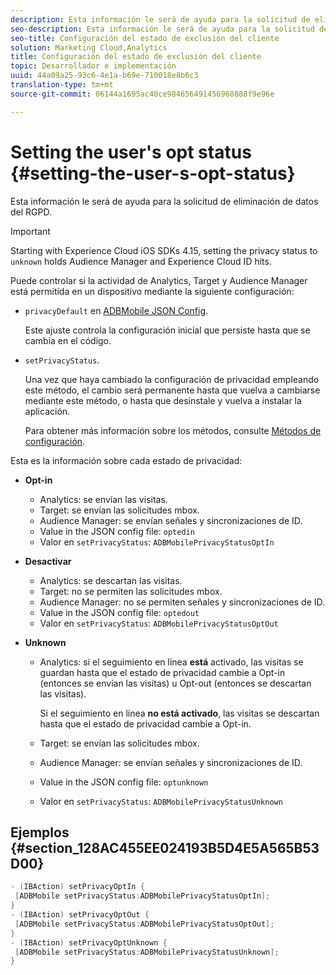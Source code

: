```yaml
---
description: Esta información le será de ayuda para la solicitud de eliminación de datos del RGPD.
seo-description: Esta información le será de ayuda para la solicitud de eliminación de datos del RGPD.
seo-title: Configuración del estado de exclusión del cliente
solution: Marketing Cloud,Analytics
title: Configuración del estado de exclusión del cliente
topic: Desarrollador e implementación
uuid: 44a09a25-93c6-4e1a-b69e-710018e8b6c3
translation-type: tm+mt
source-git-commit: 06144a1695ac40ce984656491456968888f9e96e

---
```



# Setting the user's opt status {#setting-the-user-s-opt-status}

Esta información le será de ayuda para la solicitud de eliminación de datos del RGPD.

>[!IMPORTANT]
>
>Starting with Experience Cloud iOS SDKs 4.15, setting the privacy status to `unknown` holds Audience Manager and Experience Cloud ID hits.

Puede controlar si la actividad de Analytics, Target y Audience Manager está permitida en un dispositivo mediante la siguiente configuración:

* `privacyDefault` en [ADBMobile JSON Config](/help/ios/configuration/json-config/json-config.md).

   Este ajuste controla la configuración inicial que persiste hasta que se cambia en el código.

* `setPrivacyStatus`.

   Una vez que haya cambiado la configuración de privacidad empleando este método, el cambio será permanente hasta que vuelva a cambiarse mediante este método, o hasta que desinstale y vuelva a instalar la aplicación.

   Para obtener más información sobre los métodos, consulte [Métodos de configuración](/help/ios/configuration/json-config/json-config.md).

Esta es la información sobre cada estado de privacidad:

* **Opt-in**

   * Analytics: se envían las visitas.
   * Target: se envían las solicitudes mbox.
   * Audience Manager: se envían señales y sincronizaciones de ID.
   * Value in the JSON config file: `optedin`
   * Valor en `setPrivacyStatus`: `ADBMobilePrivacyStatusOptIn`

* **Desactivar**

   * Analytics: se descartan las visitas.
   * Target: no se permiten las solicitudes mbox.
   * Audience Manager: no se permiten señales y sincronizaciones de ID.
   * Value in the JSON config file: `optedout`
   * Valor en `setPrivacyStatus`: `ADBMobilePrivacyStatusOptOut`

* **Unknown**

   * Analytics: si el seguimiento en línea **está** activado, las visitas se guardan hasta que el estado de privacidad cambie a Opt-in (entonces se envían las visitas) u Opt-out (entonces se descartan las visitas).

      Si el seguimiento en línea **no está activado**, las visitas se descartan hasta que el estado de privacidad cambie a Opt-in.

   * Target: se envían las solicitudes mbox.
   * Audience Manager: se envían señales y sincronizaciones de ID.
   * Value in the JSON config file: `optunknown`
   * Valor en `setPrivacyStatus`: `ADBMobilePrivacyStatusUnknown`

## Ejemplos {#section_128AC455EE024193B5D4E5A565B53D00}

```objective-c
- (IBAction) setPrivacyOptIn { 
 [ADBMobile setPrivacyStatus:ADBMobilePrivacyStatusOptIn]; 
} 
- (IBAction) setPrivacyOptOut { 
 [ADBMobile setPrivacyStatus:ADBMobilePrivacyStatusOptOut]; 
} 
- (IBAction) setPrivacyOptUnknown { 
 [ADBMobile setPrivacyStatus:ADBMobilePrivacyStatusUnknown]; 
}
```

